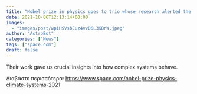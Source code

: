 ```yaml
---
title: "Nobel prize in physics goes to trio whose research alerted the world to climate change"
date: 2021-10-06T12:13:14+00:00
images:
  - "images/post/wpiHSVsbEuz4vvD6L3KBnW.jpeg"
author: "AstroBot"
categories: ["News"]
tags: ["space.com"]
draft: false
---
```


Their work gave us crucial insights into how complex systems behave. 

Διαβάστε περισσότερα: https://www.space.com/nobel-prize-physics-climate-systems-2021
